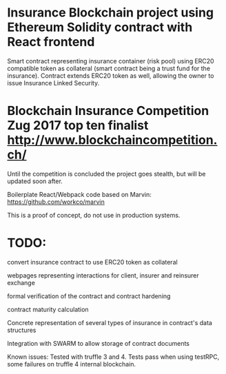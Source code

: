 # Insurance Blockchain project using Ethereum Solidity contract with React frontend
Smart contract representing insurance container (risk pool) using
ERC20 compatible token as collateral (smart contract being a trust fund for the insurance). 
Contract extends ERC20 token as well, allowing the owner to issue Insurance Linked Security.

# Blockchain Insurance Competition Zug 2017 top ten finalist http://www.blockchaincompetition.ch/
Until the competition is concluded the project goes stealth, but will be updated soon after.

Boilerplate React/Webpack code based on Marvin:
https://github.com/workco/marvin

This is a proof of concept, do not use in production systems.

# TODO:
convert insurance contract to use ERC20 token as collateral

webpages representing interactions for client, insurer and reinsurer exchange

formal verification of the contract and contract hardening

contract maturity calculation

Concrete representation of several types of insurance in contract's data structures

Integration with SWARM to allow storage of contract documents



Known issues:
Tested with truffle 3 and 4. Tests pass when using testRPC, some failures on truffle 4 internal blockchain.

